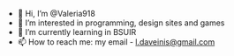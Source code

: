 - 👋 Hi, I’m @Valeria918
- 👀 I’m interested in programming, design sites and games
- 🌱 I’m currently learning in BSUIR
- 📫 How to reach me: my email - l.daveinis@gmail.com

<!---
Valeria918/Valeria918 is a ✨ special ✨ repository because its `README.md` (this file) appears on your GitHub profile.
You can click the Preview link to take a look at your changes.
--->
